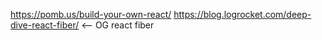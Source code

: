 https://pomb.us/build-your-own-react/
https://blog.logrocket.com/deep-dive-react-fiber/ <-- OG react fiber